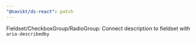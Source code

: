 ```yaml
---
"@navikt/ds-react": patch
---
```


Fieldset/CheckboxGroup/RadioGroup: Connect description to fieldset with `aria-describedby`
